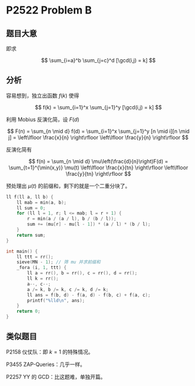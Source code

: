 # P2522 Problem B

## 题目大意

即求

$$
\sum_{i=a}^b \sum_{j=c}^d [\gcd(i,j) = k]
$$

## 分析

容易想到，独立出函数 $f(k)$ 使得

$$
f(k) = \sum_{i=1}^x \sum_{j=1}^y [\gcd(i,j) = k]
$$

利用 Mobius 反演化简，设 $F(d)$

$$
F(n) = \sum_{n \mid d} f(d) = \sum_{i=1}^x \sum_{j=1}^y [n \mid i][n \mid j] = \left\lfloor \frac{x}{n} \right\rfloor \left\lfloor \frac{y}{n} \right\rfloor
$$

反演化简有

$$
f(n) = \sum_{n \mid d} \mu\left(\frac{d}{n}\right)F(d) = \sum_{t=1}^{\min(x,y)} \mu(t) \left\lfloor \frac{x}{tn} \right\rfloor \left\lfloor \frac{y}{tn} \right\rfloor
$$

预处理出 $\mu(t)$ 的前缀和，剩下的就是一个二重分块了。

```cpp
ll f(ll a, ll b) {
    ll mab = min(a, b);
    ll sum = 0;
    for (ll l = 1, r; l <= mab; l = r + 1) {
        r = min(a / (a / l), b / (b / l));
        sum += (mu[r] - mu[l - 1]) * (a / l) * (b / l);
    }
    return sum;
}

int main() {
    ll ttt = rr();
    sieve(MN - 1); // 筛 mu 并求前缀和
    _fora (i, 1, ttt) {
        ll a = rr(), b = rr(), c = rr(), d = rr();
        ll k = rr();
        a--, c--;
        a /= k, b /= k, c /= k, d /= k;
        ll ans = f(b, d) - f(a, d) - f(b, c) + f(a, c);
        printf("%lld\n", ans);
    }
    return 0;
}
```

## 类似题目

P2158 仪仗队：即 $k = 1$ 的特殊情况。

P3455 ZAP-Queries：几乎一样。

P2257 YY 的 GCD：比这题难，单独开篇。


